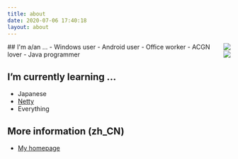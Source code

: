 ```yaml
---
title: about
date: 2020-07-06 17:40:18
layout: about
---
```

<img align="right" src="https://github-readme-stats.vercel.app/api?username=KurenaiRyu&show_icons=true&hide_border=true&icon_color=586069&title_color=a0a9af">
## I'm a/an ...
- Windows user
- Android user
- Office worker
- ACGN lover
- Java programmer
  <img align="right" src="https://count.getloli.com/get/@kurenai.moe?theme=rule34">

## I’m currently learning ...
- Japanese
- [Netty](https://github.com/netty/netty)
- Everything
## More information (zh_CN)
- [My homepage](https://www.kurenai.moe)



